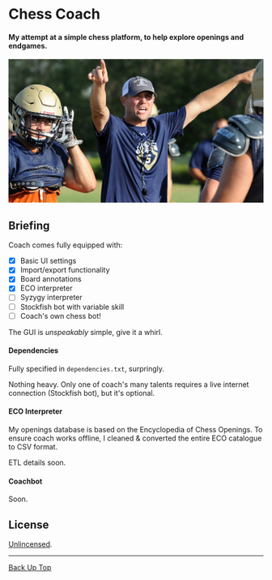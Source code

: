 # Chess Coach

#### My attempt at a simple chess platform, to help explore openings and endgames.

<p align="center">
  <img src="media/coach_poster.png" width="600"/>
</p>



## Briefing

Coach comes fully equipped with:
- [x]  Basic UI settings
- [x]  Import/export functionality
- [x]  Board annotations
- [x]  ECO interpreter
- [ ]  Syzygy interpreter
- [ ]  Stockfish bot with variable skill
- [ ]  Coach's own chess bot!

The GUI is *unspeakably* simple, give it a whirl.


#### Dependencies

Fully specified in `dependencies.txt`, surpringly.

Nothing heavy.
Only one of coach's many talents requires a live internet connection (Stockfish bot), but it's optional.



#### ECO Interpreter

My openings database is based on the Encyclopedia of Chess Openings.
To ensure coach works offline, I cleaned & converted the entire ECO catalogue to CSV format.

ETL details soon.


#### Coachbot

Soon.



## License

[Unlincensed](LICENSE).

---

[Back Up Top](#chess-coach)

